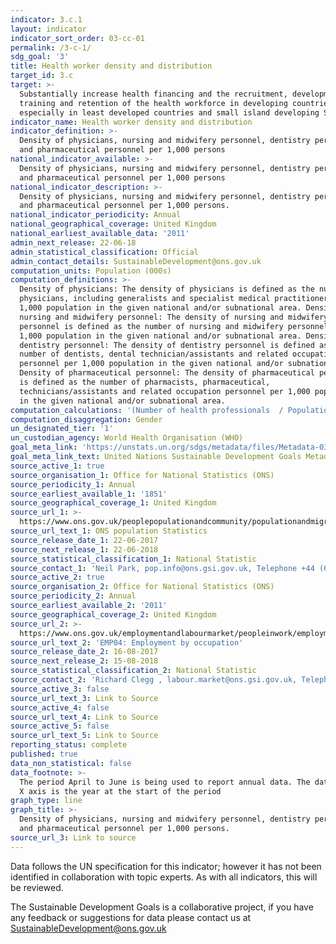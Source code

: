 ```yaml
---
indicator: 3.c.1
layout: indicator
indicator_sort_order: 03-cc-01
permalink: /3-c-1/
sdg_goal: '3'
title: Health worker density and distribution
target_id: 3.c
target: >-
  Substantially increase health financing and the recruitment, development,
  training and retention of the health workforce in developing countries,
  especially in least developed countries and small island developing States
indicator_name: Health worker density and distribution
indicator_definition: >-
  Density of physicians, nursing and midwifery personnel, dentistry personnel,
  and pharmaceutical personnel per 1,000 persons
national_indicator_available: >-
  Density of physicians, nursing and midwifery personnel, dentistry personnel,
  and pharmaceutical personnel per 1,000 persons
national_indicator_description: >-
  Density of physicians, nursing and midwifery personnel, dentistry personnel,
  and pharmaceutical personnel per 1,000 persons.
national_indicator_periodicity: Annual
national_geographical_coverage: United Kingdom
national_earliest_available_data: '2011'
admin_next_release: 22-06-18
admin_statistical_classification: Official
admin_contact_details: SustainableDevelopment@ons.gov.uk
computation_units: Population (000s)
computation_definitions: >-
  Density of physicians: The density of physicians is defined as the number of
  physicians, including generalists and specialist medical practitioners per
  1,000 population in the given national and/or subnational area. Density of
  nursing and midwifery personnel: The density of nursing and midwifery
  personnel is defined as the number of nursing and midwifery personnel per
  1,000 population in the given national and/or subnational area. Density of
  dentistry personnel: The density of dentistry personnel is defined as the
  number of dentists, dental technician/assistants and related occupation
  personnel per 1,000 population in the given national and/or subnational area.
  Density of pharmaceutical personnel: The density of pharmaceutical personnel
  is defined as the number of pharmacists, pharmaceutical,
  technicians/assistants and related occupation personnel per 1,000 population
  in the given national and/or subnational area.
computation_calculations: '(Number of health professionals  / Population) * 1,000'
computation_disaggregation: Gender
un_designated_tier: '1'
un_custodian_agency: World Health Organisation (WHO)
goal_meta_link: 'https://unstats.un.org/sdgs/metadata/files/Metadata-03-0C-01.pdf'
goal_meta_link_text: United Nations Sustainable Development Goals Metadata (PDF 207 KB)
source_active_1: true
source_organisation_1: Office for National Statistics (ONS)
source_periodicity_1: Annual
source_earliest_available_1: '1851'
source_geographical_coverage_1: United Kingdom
source_url_1: >-
  https://www.ons.gov.uk/peoplepopulationandcommunity/populationandmigration/populationestimates/datasets/populationestimatesforukenglandandwalesscotlandandnorthernireland
source_url_text_1: ONS population Statistics
source_release_date_1: 22-06-2017
source_next_release_1: 22-06-2018
source_statistical_classification_1: National Statistic
source_contact_1: 'Neil Park, pop.info@ons.gsi.gov.uk, Telephone +44 (0)1329 444661'
source_active_2: true
source_organisation_2: Office for National Statistics (ONS)
source_periodicity_2: Annual
source_earliest_available_2: '2011'
source_geographical_coverage_2: United Kingdom
source_url_2: >-
  https://www.ons.gov.uk/employmentandlabourmarket/peopleinwork/employmentandemployeetypes/datasets/employmentbyoccupationemp04
source_url_text_2: 'EMP04: Employment by occupation'
source_release_date_2: 16-08-2017
source_next_release_2: 15-08-2018
source_statistical_classification_2: National Statistic
source_contact_2: 'Richard Clegg , labour.market@ons.gsi.gov.uk, Telephone +44 (0)1633 455400'
source_active_3: false
source_url_text_3: Link to Source
source_active_4: false
source_url_text_4: Link to Source
source_active_5: false
source_url_text_5: Link to Source
reporting_status: complete
published: true
data_non_statistical: false
data_footnote: >-
  The period April to June is being used to report annual data. The date on the
  X axis is the year at the start of the period
graph_type: line
graph_title: >-
  Density of physicians, nursing and midwifery personnel, dentistry personnel,
  and pharmaceutical personnel per 1,000 persons.
source_url_3: Link to source
---
```

Data follows the UN specification for this indicator; however it has not been identified in collaboration with topic experts. As with all indicators, this will be reviewed.
  
The Sustainable Development Goals is a collaborative project, if you have any feedback or suggestions for data please contact us at <SustainableDevelopment@ons.gov.uk>
